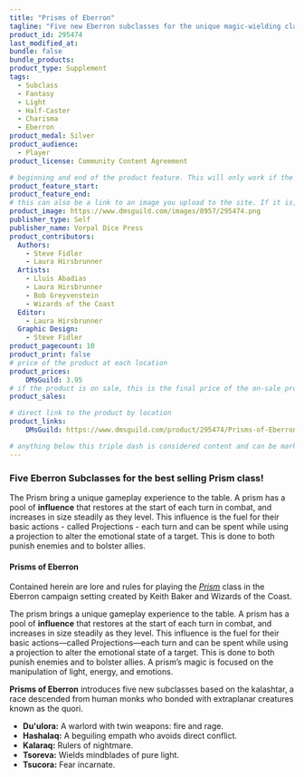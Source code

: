 ```yaml
---
title: "Prisms of Eberron"
tagline: "Five new Eberron subclasses for the unique magic-wielding class: the Prism!"
product_id: 295474
last_modified_at:
bundle: false
bundle_products:
product_type: Supplement
tags:
  - Subclass
  - Fantasy
  - Light
  - Half-Caster
  - Charisma
  - Eberron
product_medal: Silver
product_audience:
  - Player
product_license: Community Content Agreement

# beginning and end of the product feature. This will only work if the site is updated within several weeks of when the feature is supposed to happen. Making a new post counts as updating.
product_feature_start: 
product_feature_end: 
# this can also be a link to an image you upload to the site. If it is, it must start with a "/" or be a full link
product_image: https://www.dmsguild.com/images/8957/295474.png
publisher_type: Self
publisher_name: Vorpal Dice Press
product_contributors:
  Authors:
    - Steve Fidler
    - Laura Hirsbrunner
  Artists:
    - Lluis Abadias
    - Laura Hirsbrunner
    - Bob Greyvenstein
    - Wizards of the Coast
  Editor:
    - Laura Hirsbrunner
  Graphic Design:
    - Steve Fidler
product_pagecount: 10
product_print: false
# price of the product at each location
product_prices:
    DMsGuild: 3.95
# if the product is on sale, this is the final price of the on-sale product for each location that it is on sale. The sales % will be calculated and displayed based on the difference between product_prices and product_sales
product_sales:

# direct link to the product by location
product_links:
    DMsGuild: https://www.dmsguild.com/product/295474/Prisms-of-Eberron?affiliate_id=1713687

# anything below this triple dash is considered content and can be markup or html. It should be fully HTML compatible as long as your tags are formatted correctly.
---
```

### Five Eberron Subclasses for the best selling Prism class!
The Prism bring a unique gameplay experience to the table. A prism has a pool of **influence** that restores at the start of each turn in combat, and increases in size steadily as they level. This influence is the fuel for their basic actions - called Projections - each turn and can be spent while using a projection to alter the emotional state of a target. This is done to both punish enemies and to bolster allies.

#### Prisms of Eberron

Contained herein are lore and rules for playing the <a href="https://www.dmsguild.com/browse.php?discount=9c15029202&affiliate_id=1713687">*Prism*</a> class in the Eberron campaign setting created by Keith Baker and Wizards of the Coast.

The prism brings a unique gameplay experience to the table. A prism has a pool of **influence** that restores at the start of each turn in combat, and increases in size steadily as they level. This influence is the fuel for their basic actions—called Projections—each turn and can be spent while using a projection to alter the emotional state of a target. This is done to both punish enemies and to bolster allies. A prism’s magic is focused on the manipulation of light, energy, and emotions.

**Prisms of Eberron** introduces five new subclasses based on the kalashtar, a race descended from human monks who bonded with extraplanar creatures known as the quori.

- **Du'ulora:** A warlord with twin weapons: fire and rage.
- **Hashalaq:** A beguiling empath who avoids direct conflict.
- **Kalaraq:** Rulers of nightmare.
- **Tsoreva:** Wields mindblades of pure light.
- **Tsucora:** Fear incarnate.
